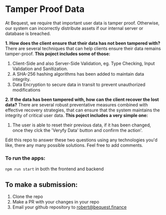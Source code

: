 # Tamper Proof Data

At Bequest, we require that important user data is tamper proof. Otherwise, our system can incorrectly distribute assets if our internal server or database is breached.

**1. How does the client ensure that their data has not been tampered with?**
There are several techniques that can help clients ensure their data remains tamper-proof.
**This poject includes some of those:**

1. Client-Side and also Server-Side Validation, eg. Type Checking, Input Validation and Sanitization.
2. A SHA-256 hashing algorithms has been added to maintain data integrity.
3. Data Encryption to secure data in transit to prevent unauthorized modifications

**2. If the data has been tampered with, how can the client recover the lost data?**
There are several robust preventative measures combined with effective recovery strategies, that
can ensure that the system maintains the integrity of critical user data.
**This poject includes a very simple one:**

1. The user is able to reset their previous data, if it has been changed, once they clck the 'Veryfy Data' button and confirm the action'.

Edit this repo to answer these two questions using any technologies you'd like, there any many possible solutions. Feel free to add comments.

### To run the apps:

`npm run start` in both the frontend and backend

## To make a submission:

1. Clone the repo
2. Make a PR with your changes in your repo
3. Email your github repository to robert@bequest.finance
